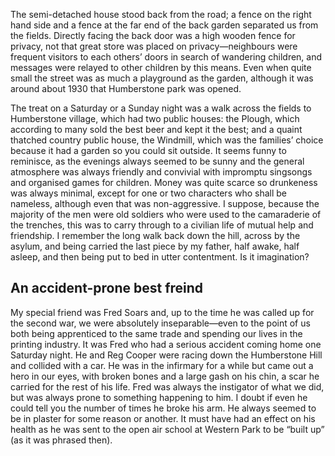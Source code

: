 The semi-detached house stood back from the road; a fence on the right hand side and a fence at the far end of the back garden separated us from the fields. Directly facing the back door was a high wooden fence for privacy, not that great store was placed on privacy—neighbours were frequent visitors to each others’ doors in search of wandering children, and messages were relayed to other children by this means. Even when quite small the street was as much a playground as the garden, although it was around about 1930 that Humberstone park was opened.

The treat on a Saturday or a Sunday night was a walk across the fields to Humberstone village, which had two public houses: the Plough, which according to many sold the best beer and kept it the best; and a quaint thatched country public house, the Windmill, which was the families’ choice because it had a garden so you could sit outside. It seems funny to reminisce, as the evenings always seemed to be sunny and the general atmosphere was always friendly and convivial with impromptu singsongs and organised games for children. Money was quite scarce so drunkeness was always minimal, except for one or two characters who shall be nameless, although even that was non-aggressive. I suppose, because the majority of the men were old soldiers who were used to the camaraderie of the trenches, this was to carry through to a civilian life of mutual help and friendship. I remember the long walk back down the hill, across by the asylum, and being carried the last piece by my father, half awake, half asleep, and then being put to bed in utter contentment. Is it imagination?

## An accident-prone best freind

My special friend was Fred Soars and, up to the time he was called up for the second war, we were absolutely inseparable—even to the point of us both being apprenticed to the same trade and spending our lives in the printing industry. It was Fred who had a serious accident coming home one Saturday night. He and Reg Cooper were racing down the Humberstone Hill and collided with a car. He was in the infirmary for a while but came out a hero in our eyes, with broken bones and a large gash on his chin, a scar he carried for the rest of his life. Fred was always the instigator of what we did, but was always prone to something happening to him. I doubt if even he could tell you the number of times he broke his arm. He always seemed to be in plaster for some reason or another. It must have had an effect on his health as he was sent to the open air school at Western Park to be “built up” (as it was phrased then).

